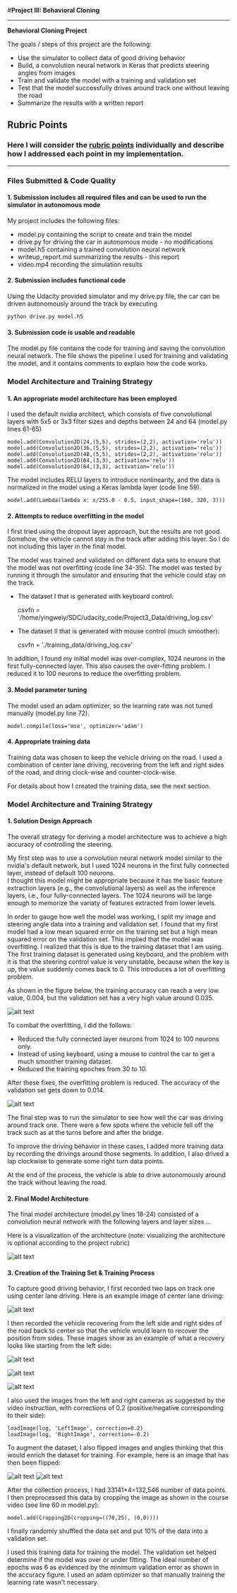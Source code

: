 #**Project III: Behavioral Cloning** 

---

**Behavioral Cloning Project**

The goals / steps of this project are the following:
* Use the simulator to collect data of good driving behavior
* Build, a convolution neural network in Keras that predicts steering angles from images
* Train and validate the model with a training and validation set
* Test that the model successfully drives around track one without leaving the road
* Summarize the results with a written report


[//]: # (Image References)

[model]: ./model.png "Model Visualization"
[accuracy]: ./TrainingAccuracy.png "accuracy"
[accuracy-kb]: ./nvidia100.png "kb_accuracy"
[cl]: ./center_lane.jpg
[cl_f]: ./center_lane_flipped.jpg
[left_rc1]: ./left_cover1.jpg
[left_rc2]: ./left_cover2.jpg
[left_rc3]: ./left_cover3.jpg


## Rubric Points
### Here I will consider the [rubric points](https://review.udacity.com/#!/rubrics/432/view) individually and describe how I addressed each point in my implementation.  

---
### Files Submitted & Code Quality

#### 1. Submission includes all required files and can be used to run the simulator in autonomous mode

My project includes the following files:
* model.py containing the script to create and train the model
* drive.py for driving the car in autonomous mode - no modifications
* model.h5 containing a trained convolution neural network 
* writeup_report.md summarizing the results - this report
* video.mp4 recording the simulation results

#### 2. Submission includes functional code
Using the Udacity provided simulator and my drive.py file, the car can be driven autonomously around the track by executing 
```sh
python drive.py model.h5
```

#### 3. Submission code is usable and readable

The model.py file contains the code for training and saving the convolution neural network. The file shows the pipeline I used for training and validating the model, and it contains comments to explain how the code works.

### Model Architecture and Training Strategy

#### 1. An appropriate model architecture has been employed

I used the default nvidia architect, which consists of five convolutional layers with 5x5 or 3x3 filter sizes 
and depths between 24 and 64 (model.py lines 61-65) 

    model.add(Convolution2D(24,(5,5), strides=(2,2), activation='relu'))
    model.add(Convolution2D(36,(5,5), strides=(2,2), activation='relu'))
    model.add(Convolution2D(48,(5,5), strides=(2,2), activation='relu'))
    model.add(Convolution2D(64,(3,3), activation='relu'))
    model.add(Convolution2D(64,(3,3), activation='relu'))

The model includes RELU layers to introduce nonlinearity, and the data is normalized in the model using a
 Keras lambda layer (code line 59). 

    model.add(Lambda(lambda x: x/255.0 - 0.5, input_shape=(160, 320, 3)))
    
#### 2. Attempts to reduce overfitting in the model

I first tried using the dropout layer approach, but the results are not good. Somehow, the vehicle cannot stay in the 
track after adding this layer. So I do not including this layer in the final model.

The model was trained and validated on different data sets to ensure that the model was not overfitting 
(code line 34-35). The model was tested by running it through the simulator and ensuring that the vehicle 
could stay on the track.

* The dataset I that is generated with keyboard control:

    csvfn = '/home/yingweiy/SDC/udacity_code/Project3_Data/driving_log.csv'

* The dataset II that is generated with mouse control (much smoother):

    csvfn = './training_data/driving_log.csv'

In addition, I found my initial model was over-complex, 1024 neurons in the first fully-connected layer. This 
also causes the over-fitting problem. I reduced it to 100 neurons to reduce the overfitting problem.


#### 3. Model parameter tuning

The model used an adam optimizer, so the learning rate was not tuned manually (model.py line 72).

    model.compile(loss='mse', optimizer='adam')

#### 4. Appropriate training data

Training data was chosen to keep the vehicle driving on the road. I used a combination of center lane driving,
 recovering from the left and right sides of the road, and dring clock-wise and counter-clock-wise. 

For details about how I created the training data, see the next section. 

### Model Architecture and Training Strategy

#### 1. Solution Design Approach

The overall strategy for deriving a model architecture was to achieve a high accuracy of controlling the steering.

My first step was to use a convolution neural network model similar to the nvidia's default network, but I used 1024 
neurons in the first fully connected layer, instead of default 100 neurons.  
I thought this model might be appropriate because it has the basic feature extraction layers (e.g., the convolutional layers)
as well as the inference layers, i.e., four fully-connected layers. The 1024 neurons will be large enough 
to memorize the variaty of features extracted from lower levels.

In order to gauge how well the model was working, I split my image and steering angle data into a training and
 validation set. I found that my first model had a low mean squared error on the training set but a high mean squared 
 error on the validation set. This implied that the model was overfitting. I realized that this is due to the training dataset 
 that I am using. The first training dataset is generated using keyboard, and the problem with it is that the steering 
 control value is very unstable, because when the key is up, the value suddenly comes back to 0. This introduces a lot of 
 overfitting problem. 
 
As shown in the figure below, the training accuracy can reach a very low value, 0.004, but the validation set has a 
very high value around 0.035.
   
![alt text][accuracy-kb]

To combat the overfitting, I did the follows:

* Reduced the fully connected layer neurons from 1024 to 100 neurons only.
* Instead of using keyboard, using a mouse to control the car to get a much smoother training dataset.
* Reduced the training epoches from 30 to 10. 

After these fixes, the overfitting problem is reduced. The accuracy of the validation set gets down to 0.014.

![alt text][accuracy]

The final step was to run the simulator to see how well the car was driving around track one. There were a few 
spots where the vehicle fell off the track such as at the turns before and after the bridge.
 
To improve the driving behavior in these cases, I added more training data by recording the drivings around those 
segments. In addition, I also drived a lap clockwise to generate some right turn data points. 

At the end of the process, the vehicle is able to drive autonomously around the track without leaving the road.

#### 2. Final Model Architecture

The final model architecture (model.py lines 18-24) consisted of a convolution neural network with the following layers and layer sizes ...

Here is a visualization of the architecture (note: visualizing the architecture is optional according to the project rubric)

![alt text][model]

#### 3. Creation of the Training Set & Training Process

To capture good driving behavior, I first recorded two laps on track one using center lane driving. 
Here is an example image of center lane driving:

![alt text][cl]

I then recorded the vehicle recovering from the left side and right sides of the road back to center 
so that the vehicle would learn to recover the position from sides. 
These images show as an example of what a recovery looks like starting from the left side:

![alt text][left_rc1]

![alt text][left_rc2]

![alt text][left_rc3]

I also used the images from the left and right cameras as suggested by the video instruction, with corrections 
of 0.2 (positive/negative corresponding to their side):

    loadImage(log, 'LeftImage', correction=0.2)
    loadImage(log, 'RightImage', correction=-0.2)


To augment the dataset, I also flipped images and angles thinking that this would enrich the dataset for training.
 For example, here is an image that has then been flipped:

![alt text][cl]
![alt text][cl_f]

After the collection process, I had 33141*4=132,546 number of data points. I then preprocessed this data by cropping the image
as shown in the course video (see line 60 in model.py):

    model.add(Cropping2D(cropping=((70,25), (0,0)))) 

I finally randomly shuffled the data set and put 10% of the data into a validation set. 

I used this training data for training the model. The validation set helped determine if the model was 
over or under fitting. The ideal number of epochs was 6 as evidenced by the minimum validation error as shown in the 
accuracy figure. 
I used an adam optimizer so that manually training the learning rate wasn't necessary.
